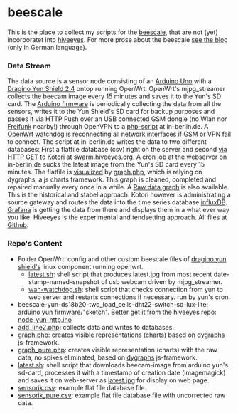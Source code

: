 # beescale

This is the place to collect my scripts for the <a href="http://www.euse.de/honig/beescale/graph.php">beescale</a>, that are not (yet) incorporatet into <a href="https://github.com/hiveeyes/arduino">hiveeyes</a>. For more prose about the beescale <a href="http://www.euse.de/wp/blog/series/bienenwaage2/">see the blog</a> (only in German language).

### Data Stream
The data source is a sensor node consisting of an [Arduino Uno](https://www.arduino.cc/en/Main/ArduinoBoardUno/) with a [Dragino Yun Shield 2.4](http://www.dragino.com/products/yunshield/item/105-yun-shield-v2-4.html) ontop running OpenWrt. OpenWrt's mjpg_streamer collects the beecam image every 15 minutes and saves it to the Yun's SD card. The [Arduino firmware](https://github.com/hiveeyes/arduino/tree/master/node-yun-http) is periodically collecting the data from all the sensors, writes it  to the Yun Shield's SD card for backup purposes and passes it via HTTP Push over an USB connected GSM dongle (no Wlan nor [Freifunk](https://berlin.freifunk.net/) nearby!) through OpenVPN to a [php-script](https://github.com/bee-mois/beescale/blob/master/add_line2.php) at in-berlin.de. A [OpenWrt watchdog](https://github.com/bee-mois/beescale/blob/master/OpenWrt/wan-watchdog.sh)  is reconnecting all network interfaces if GSM or VPN fail to connect. The script at in-berlin.de writes the data to two different databases: First a flatfile database (csv) right on the server and second [via HTTP GET](https://community.hiveeyes.org/t/daten-per-http-und-php-ans-backend-auf-swarm-hiveeyes-org-ubertragen/162) to [Kotori](https://hiveeyes.org/docs/kotori/) at swarm.hiveeyes.org. A cron job at the webserver on in-berlin.de sucks the latest image from the Yun's SD card every 15 minutes. The flatfile is [visualized](http://www.euse.de/honig/beescale/graph.php) by [graph.php](https://github.com/bee-mois/beescale/blob/master/graph.php), which is relying on dygraphs, a  js charts framework. This graph is cleaned, completed and repaired manually every once in a while. A [Raw data graph](http://www.euse.de/honig/beescale/graph_pure.php) is also available. This is the historical and stabel approach. Kotori however is administrating a source gateway and routes the data into the time series database [influxDB](https://influxdata.com/). [Grafana](http://grafana.org/) is getting the data from there and displays them in a what ever way you like. Hiveeyes is the experimental and tendsetting approach. All files at [Github](https://github.com/bee-mois/beescale/blob/master/README.md).

### Repo's Content
<ul>
<li>Folder OpenWrt: config and other custom beescale files of <a href="http://www.dragino.com/products/yunshield/item/105-yun-shield-v2-4.html">dragino yun shield's</a> linux component running openwrt.
    <ul>
    <li><a href="https://github.com/bee-mois/beescale/blob/master/OpenWrt/latest.sh">latest.sh</a>: shell script that produces latest.jpg from most recent date-stamp-named-snapshot of usb webcam driven by mjpg_streamer. 
    <li><a href="https://github.com/bee-mois/beescale/blob/master/OpenWrt/wan-watchdog.sh">wan-watchdog.sh</a>: shell script that checks connection from yun to web server and restarts connections if necessary. run by yun's cron.
    </ul>
<li>beescale-yun-ds18b20-two_load_cells-dht22-switch-sd-lux-lite: arduino yun firmware/"sketch". Better get it from the hiveeyes repo: <a href="https://github.com/hiveeyes/arduino/tree/master/node-yun-http">node-yun-http.ino</a>
<li><a href="https://github.com/bee-mois/beescale/blob/master/add_line2.php">add_line2.php</a>: collects data and writes to databases.
<li><a href="https://github.com/bee-mois/beescale/blob/master/graph.php">graph.php</a>: creates visible representations (charts) based on <a href="http://dygraphs.com/">dygraphs</a> js-framework.
<li><a href="https://github.com/bee-mois/beescale/blob/master/graph_pure.php">graph_pure.php</a>: creates visible representation (charts) with the raw data, no spikes eliminated, based on <a href="http://dygraphs.com/">dygraphs</a> js-framework.
<li><a href="https://github.com/bee-mois/beescale/blob/master/latest.sh">latest.sh</a>: shell script that downloads beecam-image from arduino yun's sd-card, processes it with a timestamp of creation date (imagemagick) and saves it on web-server as <a href="http://www.euse.de/honig/beescale/latest.jpg">latest.jpg</a> for display on web page.
<li><a href="https://github.com/bee-mois/beescale/blob/master/sensorik.csv">sensorik.csv</a>: example flat file database file.
<li><a href="https://github.com/bee-mois/beescale/blob/master/sensorik_pure.csv">sensorik_pure.csv</a>: example flat file database file with uncorrected raw data.
</ul>
